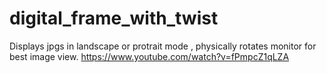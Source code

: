 # digital_frame_with_twist
Displays jpgs in landscape or protrait mode , physically rotates monitor for best image view.
https://www.youtube.com/watch?v=fPmpcZ1qLZA
